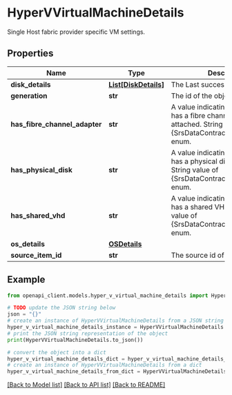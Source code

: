 # HyperVVirtualMachineDetails

Single Host fabric provider specific VM settings.

## Properties

Name | Type | Description | Notes
------------ | ------------- | ------------- | -------------
**disk_details** | [**List[DiskDetails]**](DiskDetails.md) | The Last successful failover time. | [optional] 
**generation** | **str** | The id of the object in fabric. | [optional] 
**has_fibre_channel_adapter** | **str** | A value indicating whether the VM has a fibre channel adapter attached. String value of {SrsDataContract.PresenceStatus} enum. | [optional] 
**has_physical_disk** | **str** | A value indicating whether the VM has a physical disk attached. String value of {SrsDataContract.PresenceStatus} enum. | [optional] 
**has_shared_vhd** | **str** | A value indicating whether the VM has a shared VHD attached. String value of {SrsDataContract.PresenceStatus} enum. | [optional] 
**os_details** | [**OSDetails**](OSDetails.md) |  | [optional] 
**source_item_id** | **str** | The source id of the object. | [optional] 

## Example

```python
from openapi_client.models.hyper_v_virtual_machine_details import HyperVVirtualMachineDetails

# TODO update the JSON string below
json = "{}"
# create an instance of HyperVVirtualMachineDetails from a JSON string
hyper_v_virtual_machine_details_instance = HyperVVirtualMachineDetails.from_json(json)
# print the JSON string representation of the object
print(HyperVVirtualMachineDetails.to_json())

# convert the object into a dict
hyper_v_virtual_machine_details_dict = hyper_v_virtual_machine_details_instance.to_dict()
# create an instance of HyperVVirtualMachineDetails from a dict
hyper_v_virtual_machine_details_from_dict = HyperVVirtualMachineDetails.from_dict(hyper_v_virtual_machine_details_dict)
```
[[Back to Model list]](../README.md#documentation-for-models) [[Back to API list]](../README.md#documentation-for-api-endpoints) [[Back to README]](../README.md)


